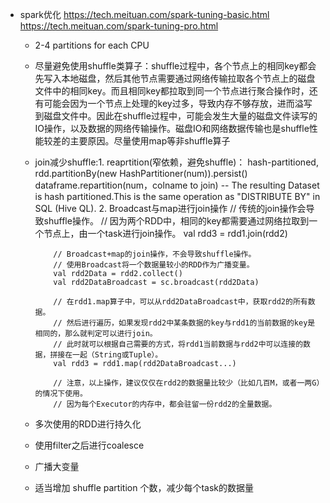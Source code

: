 - spark优化
https://tech.meituan.com/spark-tuning-basic.html
https://tech.meituan.com/spark-tuning-pro.html
  - 2-4 partitions for each CPU
  - 尽量避免使用shuffle类算子：shuffle过程中，各个节点上的相同key都会先写入本地磁盘，然后其他节点需要通过网络传输拉取各个节点上的磁盘文件中的相同key。而且相同key都拉取到同一个节点进行聚合操作时，还有可能会因为一个节点上处理的key过多，导致内存不够存放，进而溢写到磁盘文件中。因此在shuffle过程中，可能会发生大量的磁盘文件读写的IO操作，以及数据的网络传输操作。磁盘IO和网络数据传输也是shuffle性能较差的主要原因。尽量使用map等非shuffle算子
  - join减少shuffle:1. reaprtition(窄依赖，避免shuffle)： hash-partitioned, rdd.partitionBy(new HashPartitioner(num)).persist()
                          					            dataframe.repartition(num，colname to join) -- The resulting Dataset is hash partitioned.This is the same operation as   "DISTRIBUTE BY" in SQL (Hive QL). 
         2. Broadcast与map进行join操作
             // 传统的join操作会导致shuffle操作。
			// 因为两个RDD中，相同的key都需要通过网络拉取到一个节点上，由一个task进行join操作。
			val rdd3 = rdd1.join(rdd2)

			// Broadcast+map的join操作，不会导致shuffle操作。
			// 使用Broadcast将一个数据量较小的RDD作为广播变量。
			val rdd2Data = rdd2.collect()
			val rdd2DataBroadcast = sc.broadcast(rdd2Data)

			// 在rdd1.map算子中，可以从rdd2DataBroadcast中，获取rdd2的所有数据。
			// 然后进行遍历，如果发现rdd2中某条数据的key与rdd1的当前数据的key是相同的，那么就判定可以进行join。
			// 此时就可以根据自己需要的方式，将rdd1当前数据与rdd2中可以连接的数据，拼接在一起（String或Tuple）。
			val rdd3 = rdd1.map(rdd2DataBroadcast...)

			// 注意，以上操作，建议仅仅在rdd2的数据量比较少（比如几百M，或者一两G）的情况下使用。
			// 因为每个Executor的内存中，都会驻留一份rdd2的全量数据。
  - 多次使用的RDD进行持久化
  - 使用filter之后进行coalesce
  - 广播大变量
  - 适当增加 shuffle partition 个数，减少每个task的数据量